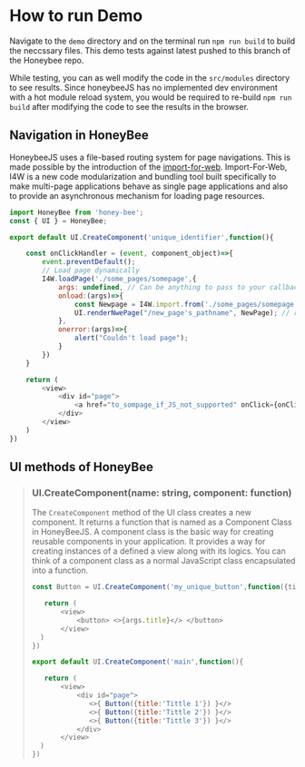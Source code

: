 # How to run Demo
Navigate to the `demo` directory and on the terminal run `npm run build` to build the neccssary files. This demo tests against latest pushed to this branch of the Honeybee repo.    

While testing, you can as well modify the code in the `src/modules` directory to see results. Since honeybeeJS has no implemented dev environment with a hot module reload system, you would be required to re-build `npm run build` after modifying the code to see the results in the browser.

## Navigation in HoneyBee
HoneybeeJS uses a file-based routing system for page navigations. This is made possible by the introduction of the [import-for-web](https://github.com/KBismark/import-for-web). Import-For-Web, I4W is a new code modularization and bundling tool built specifically to make multi-page applications behave as single page applications and also to provide an asynchronous mechanism for loading page resources. 

```js
import HoneyBee from 'honey-bee';
const { UI } = HoneyBee;

export default UI.CreateComponent('unique_identifier',function(){

    const onClickHandler = (event, component_object)=>{
        event.preventDefault();
        // Load page dynamically
        I4W.loadPage('./some_pages/somepage',{
            args: undefined, // Can be anything to pass to your callback as argument
            onload:(args)=>{
                const Newpage = I4W.import.from('./some_pages/somepage');
                UI.renderNwePage("/new_page's_pathname", NewPage); // renders a new pqge
            },
            onerror:(args)=>{
                alert("Couldn't load page");
            }
        })
    }

    return (
        <view>
            <div id="page">
                <a href="to_sompage_if_JS_not_supported" onClick={onClickHandler}>Go to some page</a>
            </div>
        </view>
    )
})


```

## UI methods of HoneyBee 
> ### UI.CreateComponent(name: string, component: function)
> The `CreateComponent` method of the UI class creates a new component. It returns a function that is named as a Component Class in HoneyBeeJS. A component class is the basic way for creating reusable components in your application. It provides a way for creating instances of a defined a view along with its logics. You can think of a component class as a normal JavaScript class encapsulated into a function.
> ```js
> const Button = UI.CreateComponent('my_unique_button',function({title}){
>
>    return (
>        <view>
>            <button> <>{args.title}</> </button>
>        </view>
>   )
> })
>
> export default UI.CreateComponent('main',function(){
>
>    return (
>        <view>
>            <div id="page">
>               <>{ Button({title:'Tittle 1'}) }</>
>               <>{ Button({title:'Tittle 2'}) }</>
>               <>{ Button({title:'Tittle 3'}) }</>
>            </div>
>        </view>
>   )
> })
>
> ```